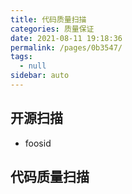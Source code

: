 ```yaml
---
title: 代码质量扫描
categories: 质量保证
date: 2021-08-11 19:18:36
permalink: /pages/0b3547/
tags: 
  - null
sidebar: auto
---
```




## 开源扫描



- foosid



## 代码质量扫描

### 